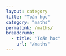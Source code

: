```yaml
---
layout: category
title: "Toán học"
category: "maths"
permalink: /maths/
breadcrumb:
  - title: "Toán học"
    url: "/maths"
---
```


